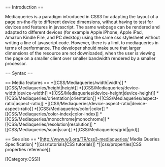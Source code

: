 == Introduction ==

Mediaqueries is a paradigm introduced in CSS3 for adapting the layout of a page on-the-fly to different device dimensions, without having to test for devices and features in javascript. The same webpage can be rendered and adapted to different devices (for example Apple iPhone, Apple iPad, Amazon Kindle Fire, and PC desktop) using the same css stylesheet without writing a line of javascript code.  However, there is a limit to mediaqueries in terms of performance. The developer should make sure that larger dimensions of the resource are not downloaded, when the user is viewing the page on a smaller client over smaller bandwidth rendered by a smaller processor.


== Syntax ==


== Media features ==
*[[CSS/Mediaqueries/width|width]]
*[[CSS/Mediaqueries/height|height]]
*[[CSS/Mediaqueries/device-width|device-width]]
*[[CSS/Mediaqueries/device-height|device-height]]
*[[CSS/Mediaqueries/orientation|orientation]]
*[[CSS/Mediaqueries/aspect-ratio|aspect-ratio]]
*[[CSS/Mediaqueries/device-aspect-ratio|device-aspect-ratio]]
*[[CSS/Mediaqueries/color|color]]
*[[CSS/Mediaqueries/color-index|color-index]]
*[[CSS/Mediaqueries/monochrome|monochrome]]
*[[CSS/Mediaqueries/resolution|resolution]]
*[[CSS/Mediaqueries/scan|scan]]
*[[CSS/Mediaqueries/grid|grid]]


== See also ==
*[http://www.w3.org/TR/css3-mediaqueries/ Media Queries Specification]
*[[css/tutorials|CSS tutorials]]
*[[css/properties|CSS properties reference]]

[[Category:CSS]]